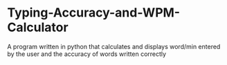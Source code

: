 # Typing-Accuracy-and-WPM-Calculator
A program written in python that calculates and displays word/min entered by the user and the accuracy of words written correctly
